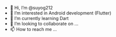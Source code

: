 - 👋 Hi, I’m @suyog212
- 👀 I’m interested in Android development (Flutter)
- 🌱 I’m currently learning Dart
- 💞️ I’m looking to collaborate on ...
- 📫 How to reach me ...

<!---
suyog212/suyog212 is a ✨ special ✨ repository because its `README.md` (this file) appears on your GitHub profile.
You can click the Preview link to take a look at your changes.
--->
